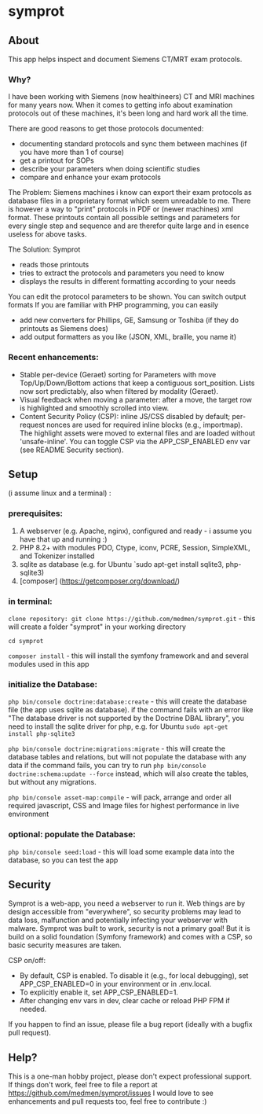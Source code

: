 # symprot 

## About
This app helps inspect and document Siemens CT/MRT exam protocols.

### Why? 
I have been working with Siemens (now healthineers) CT and MRI machines for many years now.
When it comes to getting info about examination protocols out of these machines, it's been long and hard work all the time.

There are good reasons to get those protocols documented:
- documenting standard protocols and sync them between machines (if you have more than 1 of course)
- get a printout for SOPs
- describe your parameters when doing scientific studies
- compare and enhance your exam protocols

The Problem:
Siemens machines i know can export their exam protocols as database files in a proprietary format which 
seem unreadable to me.
There is however a way to "print" protocols in PDF or (newer machines) xml format. 
These printouts contain all possible settings and parameters for every single step and sequence and are therefor 
quite large and in esence useless for above tasks.

The Solution:
Symprot 
- reads those printouts 
- tries to extract the protocols and parameters you need to know 
- displays the results in different formatting according to your needs

You can edit the protocol parameters to be shown. 
You can switch output formats
If you are familiar with PHP programming, you can easily 
- add new converters for Phillips, GE, Samsung or Toshiba (if they do printouts as Siemens does)
- add output formatters as you like (JSON, XML, braille, you name it)



### Recent enhancements:
- Stable per-device (Geraet) sorting for Parameters with move Top/Up/Down/Bottom actions that keep a contiguous sort_position. Lists now sort predictably, also when filtered by modality (Geraet).
- Visual feedback when moving a parameter: after a move, the target row is highlighted and smoothly scrolled into view.
- Content Security Policy (CSP): inline JS/CSS disabled by default; per-request nonces are used for required inline blocks (e.g., importmap). The highlight assets were moved to external files and are loaded without 'unsafe-inline'. You can toggle CSP via the APP_CSP_ENABLED env var (see README Security section).

## Setup 
(i assume linux and a terminal)  :
### prerequisites: 
  1. A webserver (e.g. Apache, nginx), configured and ready - i assume you have that up and running :) 
  2. PHP 8.2+ with modules PDO, Ctype, iconv, PCRE, Session, SimpleXML, and Tokenizer installed
  3. sqlite as database (e.g. for Ubuntu `sudo apt-get install sqlite3, php-sqlite3)
  4. [composer] (https://getcomposer.org/download/)
### in terminal:  
`clone repository: git clone https://github.com/medmen/symprot.git` - this will create a folder "symprot" in your working directory

`cd symprot`

`composer install` - this will install the symfony framework and and several modules used in this app

### initialize the Database:
`php bin/console doctrine:database:create` - this will create the database file (the app uses sqlite as database). 
if the command fails with an error like "The database driver is not supported by the Doctrine DBAL library", you need to install the sqlite driver for php, 
e.g. for Ubuntu `sudo apt-get install php-sqlite3`

`php bin/console doctrine:migrations:migrate` - this will create the database tables and relations, but will not populate the database with any data
if the command fails, you can try to run `php bin/console doctrine:schema:update --force` instead, which will also create the tables, but without any migrations.

`php bin/console asset-map:compile` - will pack, arrange and order all required javascript, CSS and Image files for highest performance in live environment

### optional: populate the Database:
`php bin/console seed:load` - this will load some example data into the database, so you can test the app


## Security
Symprot is a web-app, you need a webserver to run it. 
Web things are by design accessible from "everywhere", so security problems may lead to data loss, 
malfunction and potentially infecting your webserver with malware. 
Symprot was built to work, security is not a primary goal! 
But it is build on a solid foundation (Symfony framework) and comes with a CSP, so basic security measures are taken.

CSP on/off:
- By default, CSP is enabled. To disable it (e.g., for local debugging), set APP_CSP_ENABLED=0 in your environment or in .env.local.
- To explicitly enable it, set APP_CSP_ENABLED=1.
- After changing env vars in dev, clear cache or reload PHP FPM if needed.

If you happen to find an issue, please file a bug report (ideally with a bugfix pull request).

## Help?
This is a one-man hobby project, please don't expect professional support.
If things don't work, feel free to file a report at https://github.com/medmen/symprot/issues
I would love to see enhancements and pull requests too, feel free to contribute :)